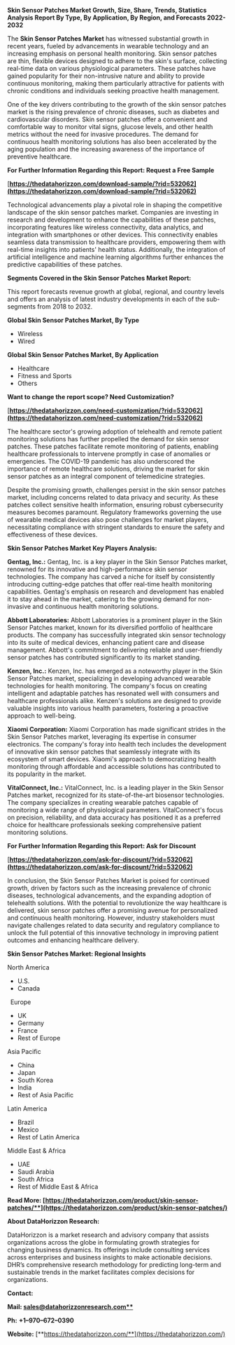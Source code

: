 ﻿**Skin Sensor Patches Market Growth, Size, Share, Trends, Statistics Analysis Report By Type, By Application, By Region, and Forecasts 2022-2032**


The **Skin Sensor Patches Market** has witnessed substantial growth in recent years, fueled by advancements in wearable technology and an increasing emphasis on personal health monitoring. Skin sensor patches are thin, flexible devices designed to adhere to the skin's surface, collecting real-time data on various physiological parameters. These patches have gained popularity for their non-intrusive nature and ability to provide continuous monitoring, making them particularly attractive for patients with chronic conditions and individuals seeking proactive health management.

One of the key drivers contributing to the growth of the skin sensor patches market is the rising prevalence of chronic diseases, such as diabetes and cardiovascular disorders. Skin sensor patches offer a convenient and comfortable way to monitor vital signs, glucose levels, and other health metrics without the need for invasive procedures. The demand for continuous health monitoring solutions has also been accelerated by the aging population and the increasing awareness of the importance of preventive healthcare. 

**For Further Information Regarding this Report: Request a Free Sample**	

[**https://thedatahorizzon.com/download-sample/?rid=532062](https://thedatahorizzon.com/download-sample/?rid=532062)** 

Technological advancements play a pivotal role in shaping the competitive landscape of the skin sensor patches market. Companies are investing in research and development to enhance the capabilities of these patches, incorporating features like wireless connectivity, data analytics, and integration with smartphones or other devices. This connectivity enables seamless data transmission to healthcare providers, empowering them with real-time insights into patients' health status. Additionally, the integration of artificial intelligence and machine learning algorithms further enhances the predictive capabilities of these patches.

**Segments Covered in the Skin Sensor Patches Market Report:**

This report forecasts revenue growth at global, regional, and country levels and offers an analysis of latest industry developments in each of the sub-segments from 2018 to 2032.

**Global Skin Sensor Patches Market, By Type**

- Wireless
- Wired

**Global Skin Sensor Patches Market, By Application**

- Healthcare
- Fitness and Sports
- Others

**Want to change the report scope? Need Customization?**

[**https://thedatahorizzon.com/need-customization/?rid=532062](https://thedatahorizzon.com/need-customization/?rid=532062)** 

The healthcare sector's growing adoption of telehealth and remote patient monitoring solutions has further propelled the demand for skin sensor patches. These patches facilitate remote monitoring of patients, enabling healthcare professionals to intervene promptly in case of anomalies or emergencies. The COVID-19 pandemic has also underscored the importance of remote healthcare solutions, driving the market for skin sensor patches as an integral component of telemedicine strategies. 

Despite the promising growth, challenges persist in the skin sensor patches market, including concerns related to data privacy and security. As these patches collect sensitive health information, ensuring robust cybersecurity measures becomes paramount. Regulatory frameworks governing the use of wearable medical devices also pose challenges for market players, necessitating compliance with stringent standards to ensure the safety and effectiveness of these devices. 

**Skin Sensor Patches Market Key Players Analysis:** 


**Gentag, Inc.:** Gentag, Inc. is a key player in the Skin Sensor Patches market, renowned for its innovative and high-performance skin sensor technologies. The company has carved a niche for itself by consistently introducing cutting-edge patches that offer real-time health monitoring capabilities. Gentag's emphasis on research and development has enabled it to stay ahead in the market, catering to the growing demand for non-invasive and continuous health monitoring solutions.

**Abbott Laboratories:** Abbott Laboratories is a prominent player in the Skin Sensor Patches market, known for its diversified portfolio of healthcare products. The company has successfully integrated skin sensor technology into its suite of medical devices, enhancing patient care and disease management. Abbott's commitment to delivering reliable and user-friendly sensor patches has contributed significantly to its market standing.

**Kenzen, Inc.:** Kenzen, Inc. has emerged as a noteworthy player in the Skin Sensor Patches market, specializing in developing advanced wearable technologies for health monitoring. The company's focus on creating intelligent and adaptable patches has resonated well with consumers and healthcare professionals alike. Kenzen's solutions are designed to provide valuable insights into various health parameters, fostering a proactive approach to well-being.

**Xiaomi Corporation:** Xiaomi Corporation has made significant strides in the Skin Sensor Patches market, leveraging its expertise in consumer electronics. The company's foray into health tech includes the development of innovative skin sensor patches that seamlessly integrate with its ecosystem of smart devices. Xiaomi's approach to democratizing health monitoring through affordable and accessible solutions has contributed to its popularity in the market.

**VitalConnect, Inc.:** VitalConnect, Inc. is a leading player in the Skin Sensor Patches market, recognized for its state-of-the-art biosensor technologies. The company specializes in creating wearable patches capable of monitoring a wide range of physiological parameters. VitalConnect's focus on precision, reliability, and data accuracy has positioned it as a preferred choice for healthcare professionals seeking comprehensive patient monitoring solutions.

**For Further Information Regarding this Report: Ask for Discount**	

[**https://thedatahorizzon.com/ask-for-discount/?rid=532062](https://thedatahorizzon.com/ask-for-discount/?rid=532062)** 

In conclusion, the Skin Sensor Patches Market is poised for continued growth, driven by factors such as the increasing prevalence of chronic diseases, technological advancements, and the expanding adoption of telehealth solutions. With the potential to revolutionize the way healthcare is delivered, skin sensor patches offer a promising avenue for personalized and continuous health monitoring. However, industry stakeholders must navigate challenges related to data security and regulatory compliance to unlock the full potential of this innovative technology in improving patient outcomes and enhancing healthcare delivery.

**Skin Sensor Patches Market: Regional Insights**

North America

- U.S.
- Canada

` `Europe

- UK
- Germany
- France
- Rest of Europe

Asia Pacific

- China
- Japan
- South Korea
- India
- Rest of Asia Pacific

Latin America

- Brazil
- Mexico
- Rest of Latin America

Middle East & Africa

- UAE
- Saudi Arabia
- South Africa
- Rest of Middle East & Africa

**Read More: [https://thedatahorizzon.com/product/skin-sensor-patches/**](https://thedatahorizzon.com/product/skin-sensor-patches/)** 

**About DataHorizzon Research:**

DataHorizzon is a market research and advisory company that assists organizations across the globe in formulating growth strategies for changing business dynamics. Its offerings include consulting services across enterprises and business insights to make actionable decisions. DHR’s comprehensive research methodology for predicting long-term and sustainable trends in the market facilitates complex decisions for organizations.

**Contact:**

**Mail: [sales@datahorizzonresearch.com**](mailto:sales@datahorizzonresearch.com)**

**Ph:** **+1–970–672–0390**

**Website:** [**https://thedatahorizzon.com/**](https://thedatahorizzon.com/)

